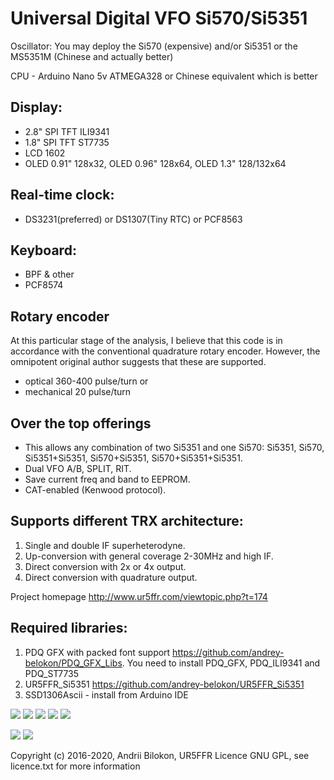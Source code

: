 # Universal Digital VFO Si570/Si5351

Oscillator: You may deploy the  Si570 (expensive) and/or Si5351 or the MS5351M (Chinese and actually better)

CPU - Arduino Nano 5v ATMEGA328 or Chinese equivalent which is better

## Display:
- 2.8" SPI TFT ILI9341
- 1.8" SPI TFT ST7735
- LCD 1602
- OLED 0.91" 128x32, OLED 0.96" 128x64, OLED 1.3" 128/132x64

## Real-time clock:
- DS3231(preferred) or DS1307(Tiny RTC) or PCF8563

## Keyboard: 
-  BPF & other 
-  PCF8574

## Rotary encoder 

At this particular stage of the analysis, I believe that this code is in accordance with the conventional quadrature rotary encoder.  However, the omnipotent original author suggests that these are supported.

- optical 360-400 pulse/turn or 
- mechanical 20 pulse/turn

## Over the top offerings

- This allows any combination of two Si5351 and one Si570: Si5351, Si570, Si5351+Si5351, Si570+Si5351, Si570+Si5351+Si5351.
- Dual VFO A/B, SPLIT, RIT.
- Save current freq and band to EEPROM.
- CAT-enabled (Kenwood protocol).

## Supports different TRX architecture:

 1. Single and double IF superheterodyne.
 2. Up-conversion with general coverage 2-30MHz and high IF.
 3. Direct conversion with 2x or 4x output.
 4. Direct conversion with quadrature output.

Project homepage http://www.ur5ffr.com/viewtopic.php?t=174

## Required libraries:

 1. PDQ GFX with packed font support https://github.com/andrey-belokon/PDQ_GFX_Libs. You need to install PDQ_GFX, PDQ_ILI9341 and PDQ_ST7735
 2. UR5FFR_Si5351 https://github.com/andrey-belokon/UR5FFR_Si5351
 3. SSD1306Ascii - install from Arduino IDE

<img src="doc\ST7735_570_5351_two_plate\img\synt_v2_tft-10pin.jpg"></img>
<img src="doc\ST7735_570_5351_two_plate\img\synt_v2_tft-8pin.jpg"></img>
<img src="doc\ST7735_570_5351_two_plate\img\synt_1.8_9.jpg"></img>
<img src="doc\ST7735_570_5351_two_plate\img\synt_1.8_4.jpg"></img>
<img src="doc\ST7735_570_5351_two_plate\img\synt_1.8_7.jpg"></img>

<img src="doc\ST7735_570_5351_two_plate\Schematic_Digital VFO 1.8 main board 2.0.png"></img>
<img src="doc\ST7735_570_5351_two_plate\Schematic_Digital VFO 1.8 display board 2.0.png"></img>

Copyright (c) 2016-2020, Andrii Bilokon, UR5FFR
Licence GNU GPL, see licence.txt for more information
